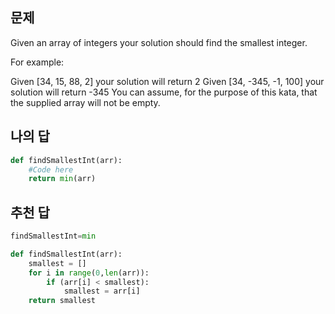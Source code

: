 ## 문제
Given an array of integers your solution should find the smallest integer.

For example:

Given [34, 15, 88, 2] your solution will return 2
Given [34, -345, -1, 100] your solution will return -345
You can assume, for the purpose of this kata, that the supplied array will not be empty.

## 나의 답
```python
def findSmallestInt(arr):
    #Code here
    return min(arr)
```




## 추천 답
```python
findSmallestInt=min  
```

```python
def findSmallestInt(arr):
    smallest = []
    for i in range(0,len(arr)):
        if (arr[i] < smallest):
            smallest = arr[i]
    return smallest
```
